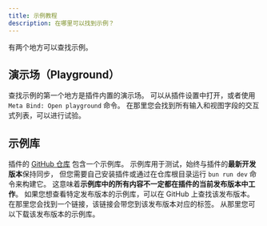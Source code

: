 ```yaml
---
title: 示例教程
description: 在哪里可以找到示例？
---
```


有两个地方可以查找示例。

## 演示场（Playground）

查找示例的第一个地方是插件内置的演示场。
可以从插件设置中打开，或者使用 `Meta Bind: Open playground` 命令。
在那里您会找到所有输入和视图字段的交互式列表，可以进行试验。

## 示例库

插件的 [GitHub 仓库](https://github.com/mProjectsCode/obsidian-meta-bind-plugin) 包含一个示例库。
示例库用于测试，始终与插件的**最新开发版本**保持同步，
但您需要自己安装插件或通过在仓库根目录运行 `bun run dev` 命令来构建它。
这意味着**示例库中的所有内容不一定都在插件的当前发布版本中工作**。
如果您想查看特定发布版本的示例库，可以在 GitHub 上查找该发布版本。
在那里您会找到一个链接，该链接会带您到该发布版本对应的标签。
从那里您可以下载该发布版本的示例库。
